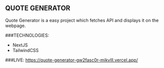 ## QUOTE GENERATOR
Quote Generator is a easy project which fetches API and displays it on the webpage.

###TECHNOLOGIES:
- NextJS
- TailwindCSS

###LIVE:
https://quote-generator-gw2fasc0r-mikvlll.vercel.app/
